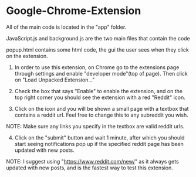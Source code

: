 # Google-Chrome-Extension

All of the main code is located in the "app" folder. 

JavaScript.js and background.js are the two main files that contain the code

popup.html contains some html code, the gui the user sees when they click on the extension.

1. In order to use this extension, on Chrome go to the extensions page through settings and enable "developer mode"(top of page). Then click on "Load Unpacked Extension..."

2. Check the box that says "Enable" to enable the extension, and on the top right corner you should see the extension with a red "Reddit" icon.

3. Click on the icon and you will be shown a small page with a textbox that contains a reddit url. Feel free to change this to any subreddit you wish.

NOTE: Make sure any links you specify in the textbox are valid reddit urls.

4. Click on the "submit" button and wait 1 minute, after which you should start seeing notifications pop up if the specified reddit page has been updated with new posts.

NOTE: I suggest using "https://www.reddit.com/new/" as it always gets updated with new posts, and is the fastest way to test this extension.
